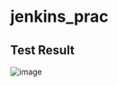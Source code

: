 ﻿# jenkins_prac

## Test Result
![image](https://github.com/user-attachments/assets/086301ec-cd59-41b5-89ac-331b4434b1ab)

